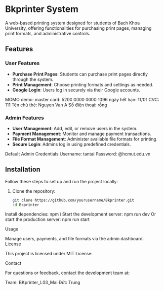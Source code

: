 # Bkprinter System

A web-based printing system designed for students of Bach Khoa University, offering functionalities for purchasing print pages, managing print formats, and administrative controls.

## Features

### User Features
- **Purchase Print Pages**: Students can purchase print pages directly through the system.
- **Print Management**: Choose printing formats and settings as needed.
- **Google Login**: Users log in securely via their Google accounts.

MOMO demo:
master card: 5200 0000 0000 1096
ngày hết hạn: 11/01
CVC: 111
Tên chủ thẻ: Nguyen Van A
Số điện thoại: rỗng

### Admin Features
- **User Management**: Add, edit, or remove users in the system.
- **Payment Management**: Monitor and manage payment transactions.
- **File Format Management**: Administer available file formats for printing.
- **Secure Login**: Admins log in using predefined credentials.

Default Admin Credentials
Username: tantai
Password: @hcmut.edu.vn

## Installation

Follow these steps to set up and run the project locally:

1. Clone the repository:
   ```bash
   git clone https://github.com/yourusername/Bkprinter.git
   cd Bkprinter
Install dependencies:
npm i
Start the development server:
npm run dev
Or start the production server:
npm run start

Usage

Manage users, payments, and file formats via the admin dashboard.
License

This project is licensed under MIT License.

Contact

For questions or feedback, contact the development team at:

Team: BKprinter_L03_Mai Đức Trung